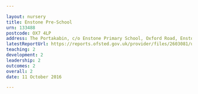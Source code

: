 ```yaml
---

layout: nursery
title: Enstone Pre-School
urn: 133488
postcode: OX7 4LP
address: The Portakabin, c/o Enstone Primary School, Oxford Road, Enstone, Chipping Norton, Oxfordshire, OX7 4LP
latestReportUrl: https://reports.ofsted.gov.uk/provider/files/2603081/urn/133488.pdf
teaching: 2
development: 2
leadership: 2
outcomes: 2
overall: 2
date: 11 October 2016

---
```


